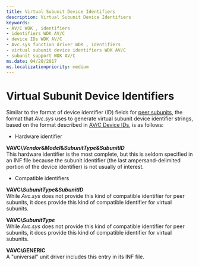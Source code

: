 ```yaml
---
title: Virtual Subunit Device Identifiers
description: Virtual Subunit Device Identifiers
keywords:
- AV/C WDK , identifiers
- identifiers WDK AV/C
- device IDs WDK AV/C
- Avc.sys function driver WDK , identifiers
- virtual subunit device identifiers WDK AV/C
- subunit support WDK AV/C
ms.date: 04/20/2017
ms.localizationpriority: medium
---
```


# Virtual Subunit Device Identifiers


Similar to the format of device identifier (ID) fields for [peer subunits](peer-subunit-device-identifiers.md), the format that *Avc.sys* uses to generate virtual subunit device identifier strings, based on the format described in [AV/C Device IDs](av-c-device-identifiers.md), is as follows:

-   Hardware identifier

<a href="" id="vavc-vendor-model-subunittype-subunitid"></a>**VAVC\\*Vendor*&*Model*&*SubunitType*&*SubunitID***  
This hardware identifier is the most complete, but this is seldom specified in an INF file because the subunit identifier (the last ampersand-delimited portion of the device identifier) is not usually of interest.

-   Compatible identifiers

<a href="" id="vavc-subunittype-subunitid"></a>**VAVC\\*SubunitType*&*SubunitID***  
While *Avc.sys* does not provide this kind of compatible identifier for peer subunits, it does provide this kind of compatible identifier for virtual subunits.

<a href="" id="vavc-subunittype"></a>**VAVC\\*SubunitType***  
While *Avc.sys* does not provide this kind of compatible identifier for peer subunits, it does provide this kind of compatible identifier for virtual subunits.

<a href="" id="vavc-generic"></a>**VAVC\\GENERIC**  
A "universal" unit driver includes this entry in its INF file.

 

 




